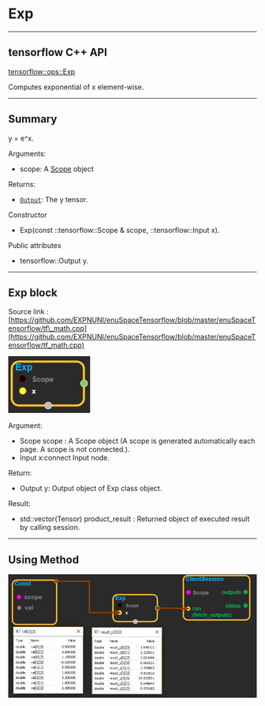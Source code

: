 # Exp

---

## tensorflow C++ API

[tensorflow::ops::Exp](https://www.tensorflow.org/api_docs/cc/class/tensorflow/ops/exp)

Computes exponential of x element-wise.

---

## Summary

y = e^x.

Arguments:

* scope: A [Scope](https://www.tensorflow.org/api_docs/cc/class/tensorflow/scope.html#classtensorflow_1_1_scope) object

Returns:

* [`Output`](https://www.tensorflow.org/api_docs/cc/class/tensorflow/output.html#classtensorflow_1_1_output): The y tensor.

Constructor

* Exp\(const ::tensorflow::Scope & scope, ::tensorflow::Input x\).

Public attributes

* tensorflow::Output y.

---

## Exp block

Source link : [https://github.com/EXPNUNI/enuSpaceTensorflow/blob/master/enuSpaceTensorflow/tf\_math.cpp](https://github.com/EXPNUNI/enuSpaceTensorflow/blob/master/enuSpaceTensorflow/tf_math.cpp)

![](/assets/math_Exp_Symbol.png)

Argument:

* Scope scope : A Scope object \(A scope is generated automatically each page. A scope is not connected.\).
* Input x:connect  Input node.

Return:

* Output y: Output object of Exp class object.

Result:

* std::vector\(Tensor\) product\_result : Returned object of executed result by calling session.

---

## Using Method

![](/assets/math_Exp_Method.png)

